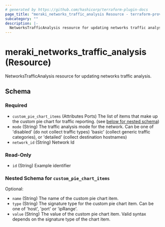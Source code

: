 ```yaml
---
# generated by https://github.com/hashicorp/terraform-plugin-docs
page_title: "meraki_networks_traffic_analysis Resource - terraform-provider-meraki"
subcategory: ""
description: |-
  NetworksTrafficAnalysis resource for updating networks traffic analysis.
---
```


# meraki_networks_traffic_analysis (Resource)

NetworksTrafficAnalysis resource for updating networks traffic analysis.



<!-- schema generated by tfplugindocs -->
## Schema

### Required

- `custom_pie_chart_items` (Attributes Ports) The list of items that make up the custom pie chart for traffic reporting. (see [below for nested schema](#nestedatt--custom_pie_chart_items))
- `mode` (String) The traffic analysis mode for the network. Can be one of 'disabled' (do not collect traffic types) 'basic' (collect generic traffic categories), or 'detailed' (collect destination hostnames)
- `network_id` (String) Network Id

### Read-Only

- `id` (String) Example identifier

<a id="nestedatt--custom_pie_chart_items"></a>
### Nested Schema for `custom_pie_chart_items`

Optional:

- `name` (String) The name of the custom pie chart item.
- `type` (String) The signature type for the custom pie chart item. Can be one of 'host', 'port' or 'ipRange'.
- `value` (String) The value of the custom pie chart item. Valid syntax depends on the signature type of the chart item.
